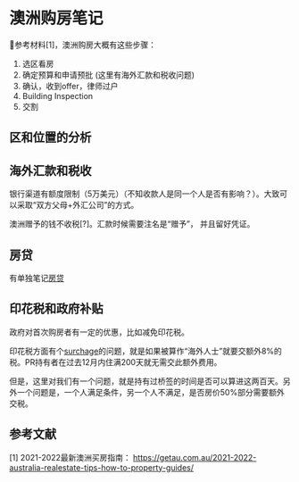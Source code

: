 # 澳洲购房笔记
参考材料[1]，澳洲购房大概有这些步骤：
1. 选区看房
2. 确定预算和申请预批 (这里有海外汇款和税收问题)
3. 确认，收到offer，律师过户
4. Building Inspection
5. 交割

## 区和位置的分析

## 海外汇款和税收
银行渠道有额度限制（5万美元）（不知收款人是同一个人是否有影响？）。大致可以采取“双方父母+外汇公司”的方式。

澳洲赠予的钱不收税[?]。汇款时候需要注名是“赠予”， 并且留好凭证。

## 房贷
有单独笔记[房贷](./home-loan.md)

## 印花税和政府补贴
政府对首次购房者有一定的优惠，比如减免印花税。

印花税方面有个[surchage](https://www.revenue.nsw.gov.au/taxes-duties-levies-royalties/transfer-duty/surcharge-purchaser-duty)的问题，就是如果被算作“海外人士”就要交额外8%的税。PR持有者在过去12月内住满200天就无需交此额外费用。

但是，这里对我们有一个问题，就是持有过桥签的时间是否可以算进这两百天。另外一个问题是，一个人满足条件，另一个人不满足，是否房价50%部分需要额外交税。

## 参考文献
[1] 2021-2022最新澳洲买房指南： https://getau.com.au/2021-2022-australia-realestate-tips-how-to-property-guides/


